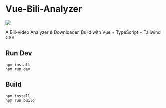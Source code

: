 # Vue-Bili-Analyzer

 ![](https://imgs.scc.lol/file/eeaba3d8202c8214e0717.png)

 A Bili-video Analyzer &amp; Downloader. Build with Vue + TypeScript + Tailwind CSS

## Run Dev

```shell
npm install
npm run dev
```

## Build

```shell
npm install
npm run build
```
